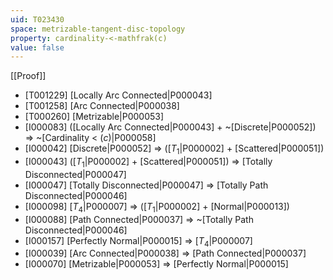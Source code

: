 ```yaml
---
uid: T023430
space: metrizable-tangent-disc-topology
property: cardinality-<-mathfrak(c)
value: false
---
```

[[Proof]]

* [T001229] [Locally Arc Connected|P000043]
* [T001258] [Arc Connected|P000038]
* [T000260] [Metrizable|P000053]
* [I000083] ([Locally Arc Connected|P000043] + ~[Discrete|P000052]) => ~[Cardinality < $\mathfrak(c)$|P000058]
* [I000042] [Discrete|P000052] => ([$T_1$|P000002] + [Scattered|P000051])
* [I000043] ([$T_1$|P000002] + [Scattered|P000051]) => [Totally Disconnected|P000047]
* [I000047] [Totally Disconnected|P000047] => [Totally Path Disconnected|P000046]
* [I000098] [$T_4$|P000007] => ([$T_1$|P000002] + [Normal|P000013])
* [I000088] [Path Connected|P000037] => ~[Totally Path Disconnected|P000046]
* [I000157] [Perfectly Normal|P000015] => [$T_4$|P000007]
* [I000039] [Arc Connected|P000038] => [Path Connected|P000037]
* [I000070] [Metrizable|P000053] => [Perfectly Normal|P000015]

